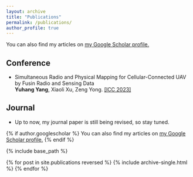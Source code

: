 ```yaml
---
layout: archive
title: "Publications"
permalink: /publications/
author_profile: true
---
```


  You can also find my articles on <u><a href="{{author.googlescholar}}">my Google Scholar profile</a>.</u>

## Conference
* Simultaneous Radio and Physical Mapping
for Cellular-Connected UAV by Fusin
Radio and Sensing Data\
  **Yuhang Yang**, Xiaoli Xu, Zeng Yong. [[ICC 2023]](..//files/a238-yang%20final.pdf)

## Journal
* Up to now, my journal paper is still being revised, so stay tuned.



{% if author.googlescholar %}
  You can also find my articles on <u><a href="{{author.googlescholar}}">my Google Scholar profile</a>.</u>
{% endif %}

{% include base_path %}

{% for post in site.publications reversed %}
  {% include archive-single.html %}
{% endfor %}







